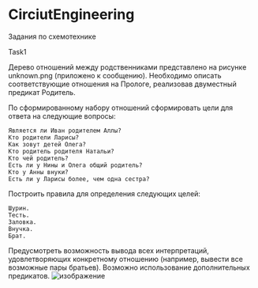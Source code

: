 # CirciutEngineering
Задания по схемотехнике

Task1

Дерево отношений между родственниками представлено на рисунке unknown.png (приложено к сообщению). Необходимо описать соответствующие отношения на Прологе, реализовав двуместный предикат Родитель.

По сформированному набору отношений сформировать цели для ответа на следующие вопросы:

    Является ли Иван родителем Аллы?
    Кто родители Ларисы?
    Как зовут детей Олега?
    Кто родитель родителя Натальи?
    Кто чей родитель?
    Есть ли у Нины и Олега общий родитель?
    Кто у Анны внуки?
    Есть ли у Ларисы более, чем одна сестра?

Построить правила для определения следующих целей:

    Шурин.
    Тесть.
    Заловка.
    Внучка.
    Брат.

Предусмотреть возможность вывода всех интерпретаций, удовлетворяющих конкретному отношению (например, вывести все возможные пары братьев). Возможно использование дополнительных предикатов.
![изображение](https://user-images.githubusercontent.com/73707610/155993885-8805c709-9905-4814-8384-13f3820934d4.png)
